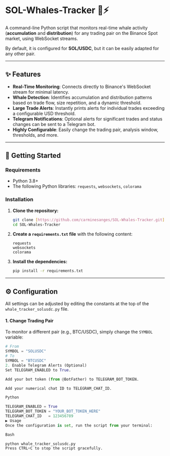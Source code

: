 # SOL-Whales-Tracker 🐋⚡

A command-line Python script that monitors real-time whale activity (**accumulation** and **distribution**) for any trading pair on the Binance Spot market, using WebSocket streams.

By default, it is configured for **SOL/USDC**, but it can be easily adapted for any other pair.

---

## ✨ Features

* **Real-Time Monitoring**: Connects directly to Binance's WebSocket stream for minimal latency.
* **Whale Detection**: Identifies accumulation and distribution patterns based on trade flow, size repetition, and a dynamic threshold.
* **Large Trade Alerts**: Instantly prints alerts for individual trades exceeding a configurable USD threshold.
* **Telegram Notifications**: Optional alerts for significant trades and status changes can be sent to a Telegram bot.
* **Highly Configurable**: Easily change the trading pair, analysis window, thresholds, and more.

---

## 🚀 Getting Started

### Requirements
* Python 3.8+
* The following Python libraries: `requests`, `websockets`, `colorama`

### Installation

1.  **Clone the repository:**
    ```bash
    git clone [https://github.com/carminesanges/SOL-Whales-Tracker.git](https://github.com/carminesanges/SOL-Whales-Tracker.git)
    cd SOL-Whales-Tracker
    ```

2.  **Create a `requirements.txt` file** with the following content:
    ```
    requests
    websockets
    colorama
    ```

3.  **Install the dependencies:**
    ```bash
    pip install -r requirements.txt
    ```

---

## ⚙️ Configuration

All settings can be adjusted by editing the constants at the top of the `whale_tracker_solusdc.py` file.

#### 1. Change Trading Pair

To monitor a different pair (e.g., BTC/USDC), simply change the `SYMBOL` variable:
```python
# From
SYMBOL = "SOLUSDC"
# To
SYMBOL = "BTCUSDC"
2. Enable Telegram Alerts (Optional)
Set TELEGRAM_ENABLED to True.

Add your bot token (from @BotFather) to TELEGRAM_BOT_TOKEN.

Add your numerical chat ID to TELEGRAM_CHAT_ID.

Python

TELEGRAM_ENABLED = True
TELEGRAM_BOT_TOKEN = "YOUR_BOT_TOKEN_HERE" 
TELEGRAM_CHAT_ID   = 123456789 
▶️ Usage
Once the configuration is set, run the script from your terminal:

Bash

python whale_tracker_solusdc.py
Press CTRL+C to stop the script gracefully.
